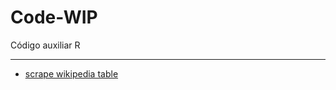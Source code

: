 # Code-WIP
Código auxiliar R 

----


* [scrape wikipedia table]()
                 
                 
                 
